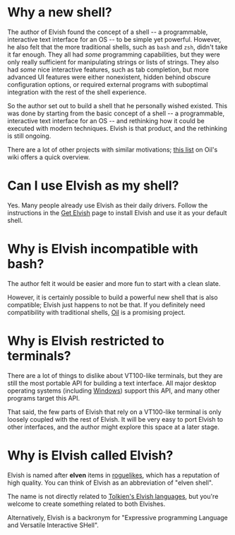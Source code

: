 <!-- toc -->

# Why a new shell?

The author of Elvish found the concept of a shell -- a programmable, interactive
text interface for an OS -- to be simple yet powerful. However, he also felt
that the more traditional shells, such as `bash` and `zsh`, didn't take it far
enough. They all had *some* programming capabilities, but they were only really
sufficient for manipulating strings or lists of strings. They also had *some*
nice interactive features, such as tab completion, but more advanced UI features
were either nonexistent, hidden behind obscure configuration options, or
required external programs with suboptimal integration with the rest of the
shell experience.

So the author set out to build a shell that he personally wished existed. This
was done by starting from the basic concept of a shell -- a programmable,
interactive text interface for an OS -- and rethinking how it could be executed
with modern techniques. Elvish is that product, and the rethinking is still
ongoing.

There are a lot of other projects with similar motivations;
[this list](https://github.com/oilshell/oil/wiki/Alternative-Shells) on Oil's
wiki offers a quick overview.

# Can I use Elvish as my shell?

Yes. Many people already use Elvish as their daily drivers. Follow the
instructions in the [Get Elvish](../get) page to install Elvish and use it as
your default shell.

# Why is Elvish incompatible with bash?

The author felt it would be easier and more fun to start with a clean slate.

However, it is certainly possible to build a powerful new shell that is also
compatible; Elvish just happens to not be that. If you definitely need
compatibility with traditional shells, [Oil](http://www.oilshell.org/) is a
promising project.

# Why is Elvish restricted to terminals?

There are a lot of things to dislike about VT100-like terminals, but they are
still the most portable API for building a text interface. All major desktop
operating systems (including
[Windows](https://docs.microsoft.com/en-us/windows/console/console-virtual-terminal-sequences))
support this API, and many other programs target this API.

That said, the few parts of Elvish that rely on a VT100-like terminal is only
loosely coupled with the rest of Elvish. It will be very easy to port Elvish to
other interfaces, and the author might explore this space at a later stage.

# Why is Elvish called Elvish?

Elvish is named after **elven** items in
[roguelikes](https://en.wikipedia.org/wiki/Roguelike), which has a reputation of
high quality. You can think of Elvish as an abbreviation of "elven shell".

The name is not directly related to
[Tolkien's Elvish languages](https://en.wikipedia.org/wiki/Elvish_languages_(Middle-earth)),
but you're welcome to create something related to both Elvishes.

Alternatively, Elvish is a backronym for "Expressive programming Language and
Versatile Interactive SHell".
